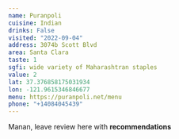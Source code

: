 ```yaml
---
name: Puranpoli
cuisine: Indian
drinks: False
visited: "2022-09-04"
address: 3074b Scott Blvd
area: Santa Clara
taste: 1
sgfi: wide variety of Maharashtran staples
value: 2
lat: 37.376858175031934
lon: -121.9615346846677
menu: https://puranpoli.net/menu
phone: "+14084045439"
---
```


Manan, leave review here with **recommendations**
